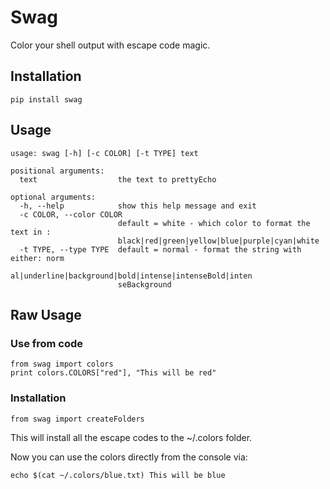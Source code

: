 # Swag

Color your shell output with escape code magic.
## Installation

`pip install swag`

## Usage


```
usage: swag [-h] [-c COLOR] [-t TYPE] text

positional arguments:
  text                  the text to prettyEcho

optional arguments:
  -h, --help            show this help message and exit
  -c COLOR, --color COLOR
                        default = white - which color to format the text in :
                        black|red|green|yellow|blue|purple|cyan|white
  -t TYPE, --type TYPE  default = normal - format the string with either: norm
                        al|underline|background|bold|intense|intenseBold|inten
                        seBackground
```

## Raw Usage



### Use from code

```
from swag import colors
print colors.COLORS["red"], "This will be red"
```

### Installation


```
from swag import createFolders
```

This will install all the escape codes to the ~/.colors folder.

Now you can use the colors directly from the console via:

`echo $(cat ~/.colors/blue.txt) This will be blue`
